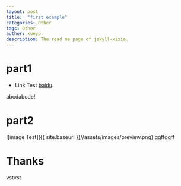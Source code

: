 ```yaml
---
layout: post
title:  "first example"
categories: Other
tags: Other
author: xueyp
description: The read me page of jekyll-xixia.
---
```


part1
============

* Link Test [baidu](http://baidu.com).


abcdabcde!

part2
=======
![image Test]({{ site.baseurl }}//assets/images/preview.png)
ggffggff

Thanks
======
vstvst


